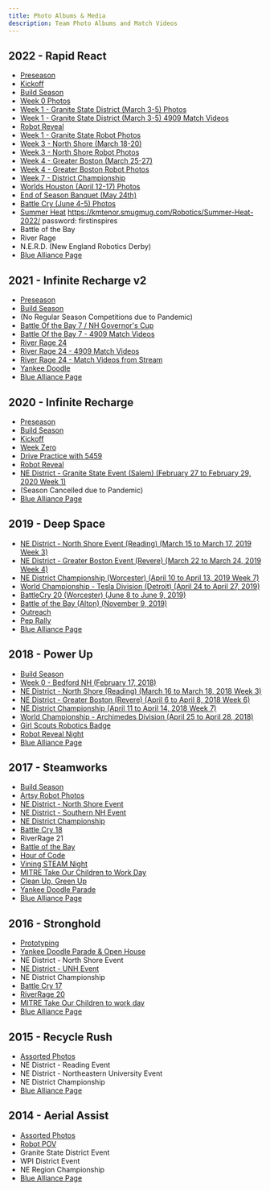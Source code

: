```yaml
---
title: Photo Albums & Media
description: Team Photo Albums and Match Videos
---
```


## 2022 - Rapid React
- [Preseason](https://photos.app.goo.gl/mnXAjcovJr3xpLTQ7)
- [Kickoff](https://photos.app.goo.gl/WmbH6nJRJBVJd8dK7)
- [Build Season](https://photos.app.goo.gl/zfcTyqDhC3XhiVeH8)
- [Week 0 Photos](https://photos.app.goo.gl/5WRWNa7XaW8ywNvb8)
- [Week 1 - Granite State District (March 3-5) Photos](https://photos.app.goo.gl/NFuJxfrbKAHH4spd8)
- [Week 1 - Granite State District (March 3-5) 4909 Match Videos](https://www.youtube.com/watch?v=nvY1YtocpO0&list=PLlKTcxHFcdxuTbgHzaViO-Wj4kbDxZ6dA)
- [Robot Reveal](https://photos.app.goo.gl/ay7ZZTgveWni5t4V6)
- [Week 1 - Granite State Robot Photos](https://photos.app.goo.gl/1QBZ7ud22x4NL8QV6)
- [Week 3 - North Shore (March 18-20)](https://photos.app.goo.gl/ACbkYg7yeHgawX3h8)
- [Week 3 - North Shore Robot Photos](https://photos.app.goo.gl/HwGpq9xTDoKSrJQz5)
- [Week 4 - Greater Boston (March 25-27)](https://photos.app.goo.gl/49jAfxpLVwSujrGR8)
- [Week 4 - Greater Boston Robot Photos](https://photos.app.goo.gl/J193CYVwvb8wmhni9)
- [Week 7 - District Championship](https://photos.app.goo.gl/3TV7EdrWqe4yzMQ89)
- [Worlds Houston (April 12-17) Photos](https://photos.app.goo.gl/Fm3aWKjkKCJriq2n9)
- [End of Season Banquet (May 24th)](https://photos.app.goo.gl/tmyZ4r2Q8bxAmWyi9)
- [Battle Cry (June 4-5) Photos](https://photos.app.goo.gl/b41kZ1qScaQsCVqf8)
- [Summer Heat](https://photos.app.goo.gl/zheqPCUjC5YAhNLt8) https://kmtenor.smugmug.com/Robotics/Summer-Heat-2022/ password: firstinspires
- Battle of the Bay
- River Rage
- N.E.R.D. (New England Robotics Derby)
- [Blue Alliance Page](https://www.thebluealliance.com/team/4909/2022)

## 2021 - Infinite Recharge v2
- [Preseason](https://photos.app.goo.gl/R8RYvWZveXehZe53A)
- [Build Season](https://photos.app.goo.gl/xfF2GpdJiGmouwkC9)
- (No Regular Season Competitions due to Pandemic)
- [Battle Of the Bay 7 / NH Governor's Cup](https://photos.app.goo.gl/4QcgzKpc1abTeSRY8)
- [Battle Of the Bay 7 - 4909 Match Videos](https://www.youtube.com/watch?v=qi_mAFbvMIE&list=PLlKTcxHFcdxu7LivwutIC0TLdUdl14rtZ)
- [River Rage 24](https://photos.app.goo.gl/82AUm14fRjBzUXeZA)
- [River Rage 24 - 4909 Match Videos](https://www.youtube.com/watch?v=s1ETTantCUg&list=PLlKTcxHFcdxvvfFMzldmjk62qME-dEMP8)
- [River Rage 24 - Match Videos from Stream](https://www.youtube.com/watch?v=YEGHWhThu9M&list=PLYeKuuNVrQ-t2wf7bBB_wGhmbFNs6o-ax)
- [Yankee Doodle](https://photos.app.goo.gl/d2UMizKwHkykL3jV9)
- [Blue Alliance Page](https://www.thebluealliance.com/team/4909/2021)

## 2020 - Infinite Recharge
- [Preseason](https://photos.app.goo.gl/DkecnqdyizbJRteT7)
- [Build Season](https://photos.app.goo.gl/QAKrXrcLr3J7FSa58)
- [Kickoff](https://photos.app.goo.gl/6C7745ixHknBahoV9)
- [Week Zero](https://photos.app.goo.gl/nrut4YSxo4ssLp3RA)
- [Drive Practice with 5459](https://photos.app.goo.gl/qSaoDbc5mwhLECNY6)
- [Robot Reveal](https://photos.app.goo.gl/y8FogyjtLz34S7uE6)
- [NE District - Granite State Event (Salem) (February 27 to February 29, 2020 Week 1)](https://photos.app.goo.gl/EGPyGoAGDweEVyUC8)
- (Season Cancelled due to Pandemic)
- [Blue Alliance Page](https://www.thebluealliance.com/team/4909/2020)

## 2019 - Deep Space
- [NE District - North Shore Event (Reading) (March 15 to March 17, 2019 Week 3)](https://photos.app.goo.gl/hqvmHNnhV5ZbpvsZ6)
- [NE District - Greater Boston Event (Revere) (March 22 to March 24, 2019 Week 4)](https://photos.app.goo.gl/kn8MA2RGy7evsLE1A)
- [NE District Championship (Worcester) (April 10 to April 13, 2019 Week 7)](https://photos.app.goo.gl/1LX1MwCeawoE1Nvm9)
- [World Championship - Tesla Division (Detroit) (April 24 to April 27, 2019)](https://photos.app.goo.gl/uXSur1paU4gK3zgw8)
- [BattleCry 20 (Worcester) (June 8 to June 9, 2019)](https://photos.app.goo.gl/mvPEjJus4YNL49CH9)
- [Battle of the Bay (Alton) (November 9, 2019)](https://photos.app.goo.gl/M6nZ2E1zJ3DDKVaQ6)
- [Outreach](https://photos.app.goo.gl/EwD2jUjvMaoLTYTV9)
- [Pep Rally](https://photos.app.goo.gl/9fL8Y99LkHEhVmFd6)
- [Blue Alliance Page](https://www.thebluealliance.com/team/4909/2019)

## 2018 - Power Up
- [Build Season](https://photos.app.goo.gl/YyYUIDdQWe3Pv9QS2)
- [Week 0 - Bedford NH (February 17, 2018)](https://photos.app.goo.gl/buMK0VfONbOEvbnl1)
- [NE District - North Shore (Reading) (March 16 to March 18, 2018 Week 3)](https://photos.app.goo.gl/K4iCfzVkFJZzEtRT6)
- [NE District - Greater Boston (Revere) (April 6 to April 8, 2018 Week 6)](https://photos.app.goo.gl/SvdvVi3n45SYG0mN2)
- [NE District Championship (April 11 to April 14, 2018 Week 7)](https://photos.app.goo.gl/DOGx7sTwde9GdKfz2)
- [World Championship - Archimedes Division (April 25 to April 28, 2018)](https://photos.app.goo.gl/L0297Yv3q1gJvunl2)
- [Girl Scouts Robotics Badge](https://photos.app.goo.gl/3xvYackZwZuXG6OD2)
- [Robot Reveal Night](https://photos.app.goo.gl/FG0WM32Zd438A4k73)
- [Blue Alliance Page](https://www.thebluealliance.com/team/4909/2018)

## 2017 - Steamworks
- [Build Season](https://goo.gl/photos/YkKejmqAJGVavtUz9)
- [Artsy Robot Photos](https://goo.gl/photos/h5psbmVCEd2qvUdJ8)
- [NE District - North Shore Event](https://goo.gl/photos/gDK6yDKWiLNHRzfe8)
- [NE District - Southern NH Event](https://goo.gl/photos/ZFZr7Mz1XEnLfnXM8)
- [NE District Championship](https://goo.gl/photos/LtQ7jN6CwBL2UScp6)
- [Battle Cry 18](https://goo.gl/photos/oTRzQfD5htDNbUgJ8)
- RiverRage 21
- [Battle of the Bay](https://photos.app.goo.gl/2A6cBbvVSZgLDbHG2)
- [Hour of Code](https://goo.gl/photos/kGqE2fa2fwspLKRg6)
- [Vining STEAM Night](https://goo.gl/photos/juuoj6CJoRCNaDkN7)
- [MITRE Take Our Children to Work Day](https://goo.gl/photos/jLC2DGDgQ1qGz8NK6)
- [Clean Up, Green Up](https://goo.gl/photos/Y8DrmzWae2HZKKmcA)
- [Yankee Doodle Parade](https://photos.app.goo.gl/vsYbdrwqyOQfKVRA3)
- [Blue Alliance Page](https://www.thebluealliance.com/team/4909/2017)

## 2016 - Stronghold
- [Prototyping](https://photos.app.goo.gl/bVvjGi7hF3GrfaMP8)
- [Yankee Doodle Parade & Open House](https://goo.gl/photos/T18P23Z2TS4MviUh7)
- NE District - North Shore Event
- [NE District - UNH Event](https://goo.gl/photos/gpELa1cHwrr4doFv8)
- NE District Championship
- [Battle Cry 17](https://goo.gl/photos/smRh2dCm7KTuBQs39)
- [RiverRage 20](https://goo.gl/photos/LA7grfijNDaP86SE9)
- [MITRE Take Our Children to work day](https://goo.gl/photos/5HBLcWHgDhSBBETz7)
- [Blue Alliance Page](https://www.thebluealliance.com/team/4909/2016)

## 2015 - Recycle Rush
- [Assorted Photos](https://photos.app.goo.gl/x8St247pNvtD6d1s8)
- NE District - Reading Event
- NE District - Northeastern University Event
- NE District Championship
- [Blue Alliance Page](https://www.thebluealliance.com/team/4909/2015)

## 2014 - Aerial Assist
- [Assorted Photos](https://photos.app.goo.gl/4Ec6JAVhC251AyrV9)
- [Robot POV](https://photos.app.goo.gl/XQHGXgYK82HqciDa7)
- Granite State District Event
- WPI District Event
- NE Region Championship
- [Blue Alliance Page](https://www.thebluealliance.com/team/4909/2014)

